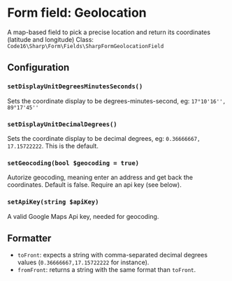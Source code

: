 # Form field: Geolocation

A map-based field to pick a precise location and return its coordinates (latitude and longitude)
Class: `Code16\Sharp\Form\Fields\SharpFormGeolocationField`

## Configuration

### `setDisplayUnitDegreesMinutesSeconds()`

Sets the coordinate display to be degrees-minutes-second, eg: `17°10'16'', 89°17'45''`

### `setDisplayUnitDecimalDegrees()`

Sets the coordinate display to be decimal degrees, eg: 
`0.36666667, 17.15722222`. 
This is the default.

### `setGeocoding(bool $geocoding = true)`

Autorize geocoding, meaning enter an address and get back the coordinates.
Default is false. Require an api key (see below).

### `setApiKey(string $apiKey)`

A valid Google Maps Api key, needed for geocoding.


## Formatter

- `toFront`: expects a string with comma-separated decimal degrees  values (`0.36666667,17.15722222` for instance).
- `fromFront`: returns a string with the same format than `toFront`.